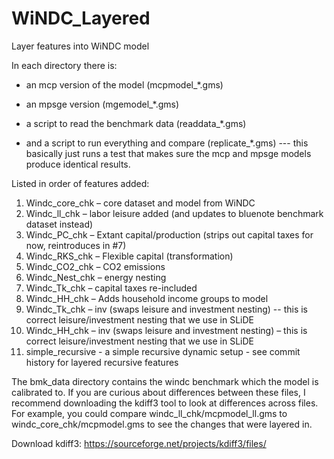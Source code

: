 # WiNDC_Layered
 Layer features into WiNDC model

In each directory there is:

* an mcp version of the model (mcpmodel_*.gms)

* an mpsge version (mgemodel_*.gms)

* a script to read the benchmark data (readdata_*.gms)

* and a script to run everything and compare (replicate_*.gms) --- this basically just runs a test that makes sure the mcp and mpsge models produce identical results.

Listed in order of features added:
1)	Windc_core_chk – core dataset and model from WiNDC
2)	Windc_ll_chk – labor leisure added (and updates to bluenote benchmark dataset instead)
3)	Windc_PC_chk – Extant capital/production (strips out capital taxes for now, reintroduces in #7)
4)	Windc_RKS_chk – Flexible capital (transformation)
5)	Windc_CO2_chk – CO2 emissions
6)	Windc_Nest_chk – energy nesting
7)	Windc_Tk_chk – capital taxes re-included
8)	Windc_HH_chk – Adds household income groups to model
9)	Windc_Tk_chk – inv (swaps leisure and investment nesting) -- this is correct leisure/investment nesting that we use in SLiDE
10)	Windc_HH_chk – inv (swaps leisure and investment nesting) – this is correct leisure/investment nesting that we use in SLiDE
11)	simple_recursive - a simple recursive dynamic setup - see commit history for layered recursive features

The bmk_data directory contains the windc benchmark which the model is calibrated to.
If you are curious about differences between these files, I recommend downloading the kdiff3 tool to look at differences across files. For example, you could compare windc_ll_chk/mcpmodel_ll.gms to windc_core_chk/mcpmodel.gms to see the changes that were layered in.

Download kdiff3: https://sourceforge.net/projects/kdiff3/files/
